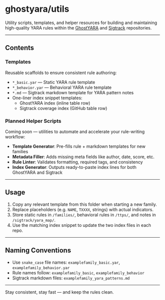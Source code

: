 # ghostyara/utils

Utility scripts, templates, and helper resources for building and maintaining high-quality YARA rules within the [GhostYARA](https://github.com/Sab0x1D/ghostyara) and [Sigtrack](https://github.com/Sab0x1D/sigtrack) repositories.

---

## Contents

### Templates
Reusable scaffolds to ensure consistent rule authoring:
- `*_basic.yar` — Static YARA rule template
- `*_behavior.yar` — Behavioral YARA rule template
- `*.md` — Sigtrack markdown template for YARA pattern notes
- One-liner index snippet templates:
  - GhostYARA index (inline table row)
  - Sigtrack coverage index (GitHub table row)

### Planned Helper Scripts
Coming soon — utilities to automate and accelerate your rule-writing workflow:
- **Template Generator**: Pre-fills rule + markdown templates for new families
- **Metadata Filler**: Adds missing meta fields like author, date, score, etc.
- **Rule Linter**: Validates formatting, required tags, and consistency
- **Index Generator**: Outputs ready-to-paste index lines for both GhostYARA and Sigtrack

---

## Usage

1. Copy any relevant template from this folder when starting a new family.  
2. Replace placeholders (e.g. `NAME`, `TXXXX`, strings) with actual indicators.  
3. Store static rules in `/families/`, behavioral rules in `/ttps/`, and notes in `/sigtrack/yara_map/`.  
4. Use the matching index snippet to update the two index files in each repo.  

---

## Naming Conventions

- Use `snake_case` file names: `examplefamily_basic.yar`, `examplefamily_behavior.yar`  
- Rule names follow: `examplefamily_basic`, `examplefamily_behavior`  
- Sigtrack markdown files: `examplefamily_yara_patterns.md`  

---

Stay consistent, stay fast — and keep the rules clean.
